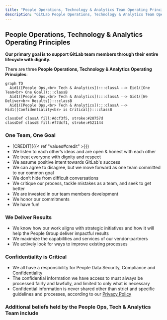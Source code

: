 ```yaml
---
title: "People Operations, Technology & Analytics Team Operating Principles"
description: "GitLab People Operations, Technology & Analytics Team Operating Principles Handbook"
---
```


## People Operations, Technology & Analytics Operating Principles

**Our primary goal is to support GitLab team members through their entire lifecycle with dignity.**

There are three **People Operations, Technology & Analytics Operating Principles**:

```mermaid
graph TD
  Aid1([People Ops,<br> Tech & Analytics]):::classA --> Eid1([One Team<br> One Goal]):::classB
  Aid1([People Ops,<br> Tech & Analytics]):::classA --> Gid1([We Deliver<br> Results]):::classB
  Aid1([People Ops,<br> Tech & Analytics]):::classA --> Hid1([Confidentiality<br> is Critical]):::classB

classDef classA fill:#dcf3f5, stroke:#20757d
classDef classB fill:#f7dcf1, stroke:#521144
```

### One Team, One Goal

- [CREDIT]({{< ref "values#credit" >}})
- We listen to each other’s ideas and are open & honest with each other
- We treat everyone with dignity and respect
- We assume positive intent towards GitLab's success
- We can agree to disagree, but we move forward as one team committed to our common goal
- We don’t hide from difficult conversations
- We critique our process, tackle mistakes as a team, and seek to get better
- We are invested in our team members development
- We honor our commitments
- We have fun!

### We Deliver Results

- We know how our work aligns with strategic initiatives and how it will help the People Group deliver impactful results
- We maximize the capabilities and services of our vendor-partners
- We actively look for ways to improve existing processes

### Confidentiality is Critical

- We all have a responsibility for People Data Security, Compliance and Confidentiality
- The confidential information we have access to must always be processed fairly and lawfully, and limited to only what is necessary
- Confidential information is never shared other than strict and specific guidelines and processes, according to our [Privacy Policy](/handbook/legal/privacy/employee-privacy-policy/)

### Additional beliefs held by the People Ops, Tech & Analytics Team include
